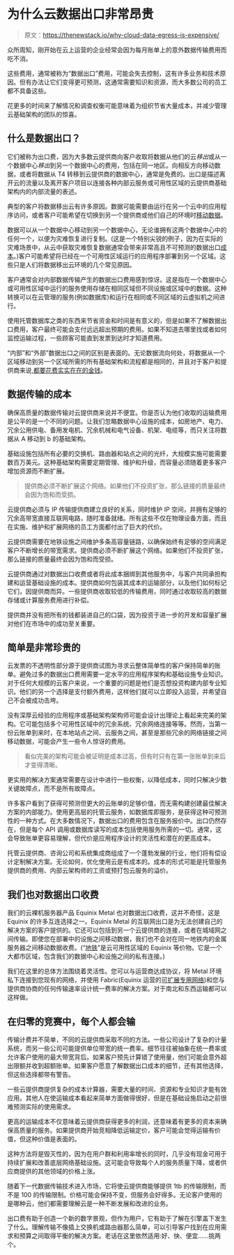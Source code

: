 # 为什么云数据出口非常昂贵

> 原文：<https://thenewstack.io/why-cloud-data-egress-is-expensive/>

众所周知，刚开始在云上运营的企业经常会因为每月账单上的意外数据传输费用而吃不消。

这些费用，通常被称为“数据出口”费用，可能会失去控制，这有许多业务和技术原因。但有办法让它们变得更可预测，这通常需要知识和资源，而大多数公司的员工都不具备这些。

花更多的时间来了解情况和调查权衡可能意味着为组织节省大量成本，并减少管理云基础架构的团队的惊喜。

## 什么是数据出口？

它们被称为出口费，因为大多数云提供商向客户收取将数据从他们的云*移出*或从一个数据中心*移出*到另一个数据中心的费用，包括在同一地区。向相反方向移动数据，或者将数据从 T4 转移到云提供商的数据中心，通常是免费的。出口是描述离开云的流量以及离开客户项目以连接各种内部云服务或可用性区域的云提供商基础架构内的内部流量的表述。

典型的客户将数据移出云有许多原因。数据可能需要由运行在另一个云中的应用程序访问，或者客户可能希望在切换到另一个提供商或他们自己的环境时[移动数据](https://thenewstack.io/even-seasoned-it-warriors-fumble-when-migrating-data-to-the-cloud/)。

数据可以从一个数据中心移动到另一个数据中心，无论谁拥有这两个数据中心中的任何一个，以便为灾难恢复进行复制。(这是一个特别尖锐的例子，因为在实际的灾难场景中，从云中获取灾难恢复数据通常会带来非常高且不可预测的数据出口[成本](https://thenewstack.io/7-ways-to-reduce-cloud-data-costs-while-continuing-to-innovate/)。)客户可能希望将已经在一个可用性区域运行的应用程序部署到另一个区域。这些只是人们将数据移出云环境的几个常见原因。

客户通常会对内部数据传输产生的数据出口费用感到惊讶。这是指在一个数据中心或可用性区域中运行的服务使用存储在相同区域但不同设施或区域中的数据。这种转换可以在云管理的服务(例如数据库)和运行在相同或不同区域的云虚拟机之间进行。

使用托管数据库之类的东西来节省资金和时间是有意义的，但是如果不了解数据出口费用，客户最终可能会支付远远超出预期的费用。如果不知道去哪里找或者如何监控运输过程，一些顾客可能直到发票到达时才知道费用。

“内部”和“外部”数据出口之间的区别是表面的。无论数据流向何处，将数据从一个区域移动到另一个区域所需的所有基础架构和流程都是相同的，并且对于客户和提供商来说,[都要花费实实在在的金钱](https://thenewstack.io/cloud-cost-management-for-devops/)。

## 数据传输的成本

确保高质量的数据传输对云提供商来说并不便宜。你是否认为他们收取的运输费用是公平的是一个不同的问题。让我们忽略数据中心设施的成本，如房地产、电力、冗余公用供电、备用发电机、冗余机械和电气设备、机架、电缆等，而只关注将数据从 A 移动到 b 的基础架构。

基础设施包括所有必要的交换机、路由器和站点之间的光纤，大规模实施可能需要数百万美元。这种基础架构需要定期管理、维护和升级，而容量必须随着更多客户增加资源而不断扩展。

> 提供商必须不断扩展这个网络。如果他们不投资扩张，那么链接的质量最终会因为饱和而受损。

云提供商必须与 IP 传输提供商建立良好的关系，同时维护 IP 空间，并拥有足够的冗余高带宽直接互联网电路，随时准备就绪。所有这些不仅在物理设备方面，而且在实施、维护和扩展网络的员工方面都付出了巨大的代价。

云提供商需要在地铁设施之间维护多条高容量链路，以确保始终有足够的空间满足客户不断增长的带宽需求。提供商必须不断扩展这个网络。如果他们不投资扩张，那么链接的质量最终会因为饱和而受损。

云提供商通过对数据出口收费或者将此成本捆绑到其他服务中，与客户共同承担构建和运营基础设施的成本。提供商如何包装其成本的运输部分，以及他们如何标记它们，因提供商而异。一些提供商收取较低的传输费用，同时通过收取较高的数据存储或计算服务费用进行补偿。

提供商并没有把所有的钱都装进自己的口袋，因为投资于进一步的开发和容量扩展对他们在市场中的成功至关重要。

## 简单是非常珍贵的

云发票的不透明性部分源于提供商试图为寻求云整体简单性的客户保持简单的账单。避免过多的数据出口费用需要一定水平的应用程序架构和基础设施专业知识。对于任何大规模的云客户来说，一个重要的问题是他们是否想投资构建内部专业知识。他们的另一个选择是支付额外费用，这样他们就可以立即投入运营，并希望自己不会被成功击垮。

没有深厚云经验的应用程序或基础架构架构师可能会设计出理论上看起来完美的架构。它可能包括多个可用性区域中的冗余系统、冗余网络连接等等。然而，当第一份云账单到来时，在本地站点之间、云服务之间，甚至是那些冗余的网络链接之间移动数据，可能会产生一些令人惊讶的费用。

> 看似完美的架构可能会被证明是成本过高，但有时只有在第一张账单到来后才变得清晰。

更实用的解决方案通常需要在设计中进行一些权衡，以降低成本，同时只解决少数关键故障点，而不是所有故障点。

许多客户看到了获得可预测但更大的云账单的足够价值，而无需构建创建最佳解决方案的内部能力。使用更高层的托管云服务，如数据库即服务，是获得这种可预测性的一种方式。在大多数情况下，数据出口的费用包含在服务报价中。出口仍然存在，但是每个 API 调用或数据库读写的成本包括使用服务所需的一切。通常，这会导致账单更容易理解，但代价是应用程序设计的灵活性和潜在的更高成本。

托管云提供商、咨询公司和系统集成商组成了一个蓬勃发展的行业，他们将有偿设计定制解决方案。无论如何，优化使用云是有成本的。成本的形式可能是托管服务提供商的费用、内部云架构师的工资或预打包云服务的溢价。

## 我们也对数据出口收费

我们的云裸机服务器产品 Equinix Metal 也对数据出口收费，这并不奇怪，这是 Equinix 的许多互连选择之一。Equinix Metal 的互联网出口是为无法创建自己的解决方案的客户提供的。它还可以包括到另一个云提供商的连接，或者在城域网之间传输。即使您在部署中的设施之间移动数据，我们也不会对在同一地铁内的金属服务器之间移动数据收费。(“[地铁](https://deploy.equinix.com/developers/docs/metal/locations/metros/)”是云可用性区域的 Equinix 等价物。它是一个大都市区域，包含我们的数据中心和设施之间的私有连接。)

我们在这里的总体方法围绕着灵活性。您可以与运营商达成协议，将 Metal 环境私下连接到您现有的网络，并使用 Fabric(Equinix 运营的[可扩展专用网络](https://deploy.equinix.com/fabric/))和您与提供商协商的任何传输速率设计统一费率的解决方案。对于南北和东西运输都可以这样做。

## 在归零的竞赛中，每个人都会输

传输计费并不简单，不同的云提供商采取不同的方法。一些公司设计了复杂的计量系统，而另一些公司可能提供单位带宽的统一费率。细节往往被抽象在统一费率或允许客户使用的最大带宽背后。如果客户预先计算错了使用量，他们可能会意外超出限额并收到超额账单。如果客户愿意了解数据出口成本的细节，还有其他选择，但这些选择都带有警告。

一些云提供商提供复杂的成本计算器，需要大量的时间、资源和专业知识才能有效应用。其他人在使运输成本看起来简单方面做得很好，但是在基础设施启动之前很难预测实际的使用需求。

更高的运输成本不仅意味着云提供商获得更多的利润，还意味着有更多的资本来确保高质量的服务。如果提供商开始竞相降低运输定价，客户可能会觉得运输有价值，但这种价值是表面的。

这种方法将是毁灭性的，因为在用户群和利用率增长的同时，几乎没有现金可用于持续扩展和改善底层网络基础设施。这可能会导致每个人的服务质量下降，或者供应商提供的其他领域的价格上涨。

随着下一代数据传输技术进入市场，它将使云提供商能够提供 1tb 的传输限制，而不是 100 的传输限制。价格可能会保持不变，但服务会好得多。无论客户使用的是哪种云，他们都需要理解云是一种不断发展和改进的业务。

出口费有助于创造一个新的数字景观，但作为用户，它有助于了解在引擎盖下发生了什么。理解传输不像插上交换机或路由器那么简单，可以引导客户找到在应用需求和预算之间取得平衡的解决方案。老话在这里依然适用:好、快、便宜……挑两个。

<svg xmlns:xlink="http://www.w3.org/1999/xlink" viewBox="0 0 68 31" version="1.1"><title>Group</title> <desc>Created with Sketch.</desc></svg>